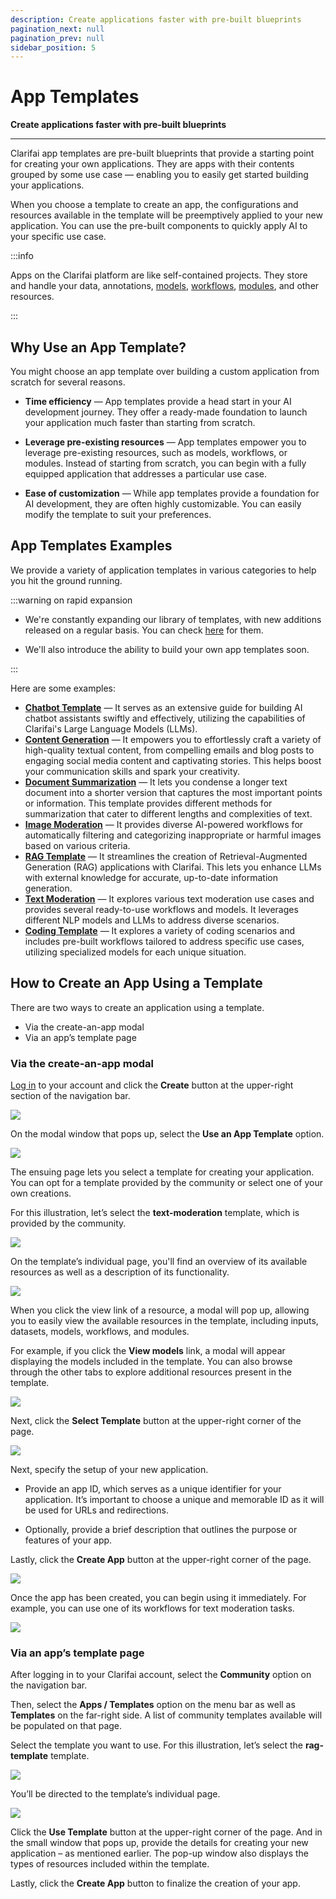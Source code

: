 ```yaml
---
description: Create applications faster with pre-built blueprints
pagination_next: null
pagination_prev: null
sidebar_position: 5
---
```


# App Templates

**Create applications faster with pre-built blueprints**
<hr />

Clarifai app templates are pre-built blueprints that provide a starting point for creating your own applications. They are apps with their contents grouped by some use case — enabling you to easily get started building your applications. 

When you choose a template to create an app, the configurations and resources available in the template will be preemptively applied to your new application. You can use the pre-built components to quickly apply AI to your specific use case. 

:::info

Apps on the Clarifai platform are like self-contained projects. They store and handle your data, annotations, [models](https://docs.clarifai.com/portal-guide/model/), [workflows](https://docs.clarifai.com/portal-guide/workflows/setting-up-a-mesh-workflow), [modules](https://docs.clarifai.com/portal-guide/modules/), and other resources. 

:::

## Why Use an App Template?

You might choose an app template over building a custom application from scratch for several reasons.

- **Time efficiency** — App templates provide a head start in your AI development journey. They offer a ready-made foundation to launch your application much faster than starting from scratch. 

- **Leverage pre-existing resources** — App templates empower you to leverage pre-existing resources, such as models, workflows, or modules. Instead of starting from scratch, you can begin with a fully equipped application that addresses a particular use case. 

- **Ease of customization** — While app templates provide a foundation for AI development, they are often highly customizable. You can easily modify the template to suit your preferences. 

## App Templates Examples

We provide a variety of application templates in various categories to help you hit the ground running. 

:::warning on rapid expansion

- We're constantly expanding our library of templates, with new additions released on a regular basis. You can check [here](https://clarifai.com/explore/apps?activeToggle=Templates&page=1&perPage=24) for them. 

- We'll also introduce the ability to build your own app templates soon. 

:::

Here are some examples:

- **[Chatbot Template](https://clarifai.com/clarifai/chatbot-template)** — It serves as an extensive guide for building AI chatbot assistants swiftly and effectively, utilizing the capabilities of Clarifai's Large Language Models (LLMs). 
- **[Content Generation](https://clarifai.com/clarifai/content-generation-template)** — It empowers you to effortlessly craft a variety of high-quality textual content, from compelling emails and blog posts to engaging social media content and captivating stories. This helps boost your communication skills and spark your creativity.
- **[Document Summarization](https://clarifai.com/clarifai/document-summarization)** — It lets you condense a longer text document into a shorter version that captures the most important points or information. This template provides different methods for summarization that cater to different lengths and complexities of text. 
- **[Image Moderation](https://clarifai.com/clarifai/image-moderation)** — It provides diverse AI-powered workflows for automatically filtering and categorizing inappropriate or harmful images based on various criteria.
- **[RAG Template](https://clarifai.com/clarifai/rag-template)** — It streamlines the creation of Retrieval-Augmented Generation (RAG) applications with Clarifai. This lets you enhance LLMs with external knowledge for accurate, up-to-date information generation. 
- **[Text Moderation](https://clarifai.com/clarifai/text-moderation)** — It explores various text moderation use cases and provides several ready-to-use workflows and models. It leverages different NLP models and LLMs to address diverse scenarios.
- **[Coding Template](https://clarifai.com/clarifai/coding-template)** — It explores a variety of coding scenarios and includes pre-built workflows tailored to address specific use cases, utilizing specialized models for each unique situation.

## How to Create an App Using a Template

There are two ways to create an application using a template. 

- Via the create-an-app modal
- Via an app’s template page

### Via the create-an-app modal

[Log in]( https://clarifai.com/login) to your account and click the **Create** button at the upper-right section of the navigation bar. 

![](/img/others/app-template-1.png)

On the modal window that pops up, select the **Use an App Template** option. 

![](/img/others/app-template-2.png)

The ensuing page lets you select a template for creating your application. You can opt for a template provided by the community or select one of your own creations.

For this illustration, let’s select the **text-moderation** template, which is provided by the community. 

![](/img/others/app-template-3.png)

On the template’s individual page, you'll find an overview of its available resources as well as a description of its functionality. 

![](/img/others/app-template-3-1.png)

When you click the view link of a resource, a modal will pop up, allowing you to easily view the available resources in the template, including inputs, datasets, models, workflows, and modules.

For example, if you click the **View models** link, a modal will appear displaying the models included in the template. You can also browse through the other tabs to explore additional resources present in the template.

![](/img/others/app-template-3-2.png)

Next, click the **Select Template** button at the upper-right corner of the page. 

![](/img/others/app-template-4.png)

Next, specify the setup of your new application. 

- Provide an app ID, which serves as a unique identifier for your application. It’s important to choose a unique and memorable ID as it will be used for URLs and redirections. 

- Optionally, provide a brief description that outlines the purpose or features of your app. 

Lastly, click the **Create App** button at the upper-right corner of the page. 

![](/img/others/app-template-5.png)

Once the app has been created, you can begin using it immediately. For example, you can use one of its workflows for text moderation tasks. 

![](/img/others/app-template-5-1.png)

### Via an app’s template page

After logging in to your Clarifai account, select the **Community** option on the navigation bar. 

Then, select the **Apps / Templates** option on the menu bar as well as **Templates** on the far-right side. A list of community templates available will be populated on that page. 

Select the template you want to use. For this illustration, let’s select the **rag-template** template.

![](/img/others/app-template-6.png)

You’ll be directed to the template’s individual page. 

![](/img/others/app-template-7.png)

Click the **Use Template** button at the upper-right corner of the page. And in the small window that pops up, provide the details for creating your new application – as mentioned earlier. The pop-up window also displays the types of resources included within the template.

Lastly, click the **Create App** button to finalize the creation of your app. 
